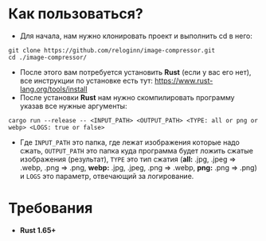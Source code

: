 # Как пользоваться?
- Для начала, нам нужно клонировать проект и выполнить cd в него:
```shell
git clone https://github.com/reloginn/image-compressor.git
cd ./image-compressor/
```
- После этого вам потребуется установить **Rust** (если у вас его нет), все инструкции по установке есть тут: https://www.rust-lang.org/tools/install
- После установки **Rust** нам нужно скомпилировать программу указав все нужные аргументы:
```shell
cargo run --release -- <INPUT_PATH> <OUTPUT_PATH> <TYPE: all or png or webp> <LOGS: true or false>
```
- Где `INPUT_PATH` это папка, где лежат изображения которые надо сжать, `OUTPUT_PATH` это папка куда программа будет ложить сжатые изображения (результат), `TYPE` это тип сжатия (**all:** .jpg, .jpeg => .webp, .png => .png, **webp:** .jpg, .jpeg, .png => .webp, **png:** .png => .png) и `LOGS` это параметр, отвечающий за логирование.

# Требования
- **Rust 1.65+**
